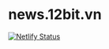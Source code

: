 # news.12bit.vn

[![Netlify Status](https://api.netlify.com/api/v1/badges/51d69537-8760-4eef-ad70-fead35768f13/deploy-status)](https://app.netlify.com/sites/jovial-spence-90afc6/deploys)
